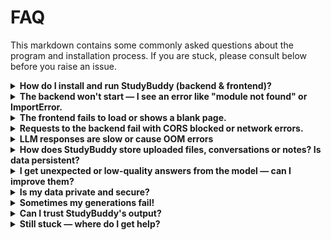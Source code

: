 # FAQ

This markdown contains some commonly asked questions about the program and installation process. If you are stuck, please consult below before you raise an issue.

<details>
<summary><strong>How do I install and run StudyBuddy (backend & frontend)?</strong></summary>

Follow these steps for a local installation:

- Backend (Python):

```bash
# create and activate a virtualenv
python -m venv .venv
source .venv/bin/activate

# install dependencies
pip install -r backend/requirements.txt

# run the API server (example)
python backend/main.py
```

- Frontend (TypeScript / Vite):

```bash
cd frontend
npm install
npm run dev
```

</details>

<details>
<summary><strong>The backend won't start — I see an error like "module not found" or ImportError.</strong></summary>

Common causes and fixes:

- You're in the wrong Python environment. Make sure the virtual environment is activated and `pip install -r backend/requirements.txt` completed without errors.
- The working directory matters when running locally. Run the backend from the repository root or `backend/` depending on the project's entry point (try `python -m backend.main` if simple runs fail).
- If a package is missing, run `pip install <package>` or re-run the requirements install. Check for typos in `requirements.txt`.
- Check Python version compatibility. The project targets Python 3.11. Use 3.10+ if you encounter problems.

If the error persists, capture the full traceback and consult the `backend/` log output (or the terminal) and include the traceback when opening an issue.

</details>

<details>
<summary><strong>The frontend fails to load or shows a blank page.</strong></summary>

Checklist to debug:

- Open the browser devtools (Console + Network). Look for JS errors or failing network requests to the backend (CORS errors, 404s, 500s).
- Ensure the frontend dev server is running (`npm run dev`) and that the app URL matches the dev server printed in the terminal (usually `http://localhost:5173` for Vite).
- Confirm the backend API is running on the expected port and the frontend's environment config (if any) points to the correct backend URL.
- If you changed TypeScript or React code, restart the dev server to flush cached builds.

Share the browser console output when asking for help — it speeds up diagnosis.

</details>

<details>
<summary><strong>Requests to the backend fail with CORS blocked or network errors.</strong></summary>

This usually means the backend isn't allowing the frontend origin.

- If using a proxy or API gateway, confirm the forwarded headers and host are correct.
- If you see an OPTIONS preflight failing, verify the backend responds to OPTIONS and includes the required Access-Control-Allow-* headers.

If you can't change the backend, run the frontend and backend on the same origin (or use a dev proxy) as a workaround.

</details>

<details>
<summary><strong>LLM responses are slow or cause OOM errors</strong></summary>

This most likely means that either you are running the StudyBuddy backend on CPU, the models you chose don't fit on your VRAM, or your uploaded files are too large and the entire context does not fit on VRAM.

- Run ``nvidia-smi`` in a new terminal to verify if a GPU with CUDA support is available and how much VRAM is used/available.
- Consider using smaller models or less context if VRAM is too tight.

We are planning to drastically improve the VRAM handling and management of large/multiple files in the next update. Check the changelogs to see when this is available.

</details>

<details>
<summary><strong>How does StudyBuddy store uploaded files, conversations or notes? Is data persistent?</strong></summary>

Currently, StudyBuddy stores all uploaded and generated information locally in your browsers cache. The backend does not store anything. We are planning to switch to a more robust server side persistent storage in the next update.

</details>


<details>
<summary><strong>I get unexpected or low-quality answers from the model — can I improve them?</strong></summary>

The quality of the model answers is directly correlated to the performance and size of the used LLM model. Consider
switching to a more powerful text model.

If you are tight on VRAM, you can try to disable the image generation feature and use the saved VRAM for a better text model; or use an external API service (support coming soon)

</details>


<details>
<summary><strong>Is my data private and secure?</strong></summary>

StudyBuddy is designed for local use or self-deployment. It does not send or share any uploaded data beyond the connection between the frontend and backend.

By default, this connection is unencrypted and unauthenticated. If you deploy the frontend and backend on different machines, you should secure that connection. For example, by:

- Using HTTPS/TLS (e.g., via nginx and certbot)

- Setting up an SSH tunnel or VPN

- Restricting access with a firewall or IP allowlist

StudyBuddy does not currently implement built-in encryption, API keys, or remote authentication. If you host it remotely, make sure to protect it using your own network or application-layer security.

For local use, no special configuration is needed; everything runs on your own machine, and your data stays there.

We may add built-in security features for remote setups in future releases.

</details>

<details>
<summary><strong>Sometimes my generations fail!</strong></summary>

To generate flashcards and exams, StudyBuddy relies on structured output from large language models (LLMs).  
In some cases, the LLM might hallucinate or produce output that cannot be parsed correctly.  
This is more likely to happen with smaller or less capable models that struggle with structured output.

StudyBuddy includes multiple structuring and fallback mechanisms, but occasional failures can still occur.

- Try using a more powerful text model.
- If it only happens occasionally, simply rerun the generation.

</details>

<details>
<summary><strong>Can I trust StudyBuddy's output?</strong></summary>

StudyBuddy generates content based on the study materials you upload.  
Prompt design and low temperature settings help guide the models to stay as close as possible to your sources and factual information.

However, as with any large language model (LLM), occasional mistakes or inaccuracies can still occur; especially when using smaller or less capable models.  
If something looks wrong or suspicious, double-check it against your source material.

</details>

<details>
<summary><strong>Still stuck — where do I get help?</strong></summary>

- Open an issue in the repository with detailed troubleshooting information.
- Include environment (OS, Python/node versions), exact error messages, and the steps you've already tried.

Maintainers will triage in priority order; complete bug reports get faster responses.

</details>

